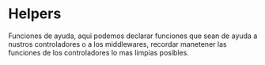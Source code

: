 # Helpers

Funciones de ayuda, aqui podemos declarar funciones que sean de ayuda a nustros controladores o a los middlewares, recordar manetener las funciones de los controladores lo mas limpias posibles.
